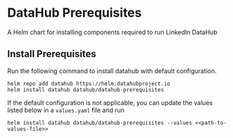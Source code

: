 DataHub Prerequisites
=======
A Helm chart for installing components required to run LinkedIn DataHub

## Install Prerequisites
Run the following command to install datahub with default configuration.

```
helm repo add datahub https://helm.datahubproject.io
helm install datahub datahub/datahub-prerequisites
```

If the default configuration is not applicable, you can update the values listed below in a `values.yaml` file and run
```
helm install datahub datahub/datahub-prerequisites --values <<path-to-values-file>>
```